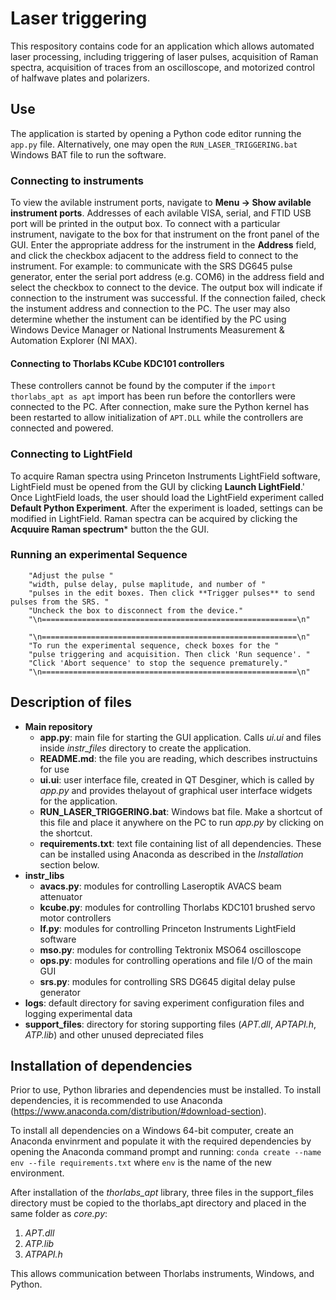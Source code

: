 
# Laser triggering


This respository contains code for an application which allows automated laser processing, including triggering of laser pulses, acquisition of Raman spectra, acquisition of traces from an oscilloscope, and motorized control of halfwave plates and polarizers.


## Use
The application is started by opening a Python code editor running the ```app.py``` file. Alternatively, one may open the ```RUN_LASER_TRIGGERING.bat``` Windows BAT file to run the software.

### Connecting to instruments

To view the avilable instrument ports, navigate to **Menu -> Show avilable instrument ports**. Addresses of each avilable VISA, serial, and FTID USB port will be printed in the output box. To connect with a particular instrument, navigate to the box for that instrument on the front panel of the GUI. Enter the appropriate address for the instrument in the **Address** field, and click the checkbox adjacent to the address field to connect to the instrument. For example: to communicate with the SRS DG645 pulse generator, enter the serial port address (e.g. COM6) in the address field and select the checkbox to connect to the device. The output box will indicate if connection to the instrument was successful. If the connection failed, check the instument address and connection to the PC. The user may also determine whether the instument can be identified by the PC using Windows Device Manager or National Instruments Measurement & Automation Explorer (NI MAX).

#### Connecting to Thorlabs KCube KDC101 controllers
These controllers cannot be found by the computer if the ```import thorlabs_apt as apt``` import has been run before the contorllers were connected to the PC. After connection, make sure the Python kernel has been restarted to allow initialization of ```APT.DLL``` while the controllers are connected and powered. 

### Connecting to LightField
To acquire Raman spectra using Princeton Instruments LightField software, LightField must be opened from the GUI by clicking **Launch LightField**.' Once LightField loads, the user should load the LightField experiment called **Default Python Experiment**. After the experiment is loaded, settings can be modified in LightField. Raman spectra can be acquired by clicking the **Acquuire Raman spectrum*** button the the GUI.



### Running an experimental Sequence


   
        "Adjust the pulse "
        "width, pulse delay, pulse maplitude, and number of "
        "pulses in the edit boxes. Then click **Trigger pulses** to send pulses from the SRS. "
        "Uncheck the box to disconnect from the device."
        "\n=========================================================\n"
        
        "\n=========================================================\n"
        "To run the experimental sequence, check boxes for the "
        "pulse triggering and acquisition. Then click 'Run sequence'. "
        "Click 'Abort sequence' to stop the sequence prematurely."
        "\n=========================================================\n"



## Description of files

* **Main repository**
    * **app.py**: main file for starting the GUI application. Calls _ui.ui_ and files inside _instr_files_ directory to create the application.
    * **README.md**: the file you are reading, which describes instructuins for use
    * **ui.ui**: user interface file, created in QT Desginer, which is called by _app.py_ and provides thelayout of graphical user interface widgets for the application.
    * **RUN_LASER_TRIGGERING.bat**: Windows bat file. Make a shortcut of this file and place it anywhere on the PC to run _app.py_ by clicking on the shortcut.
    * **requirements.txt**: text file containing list of all dependencies. These can be installed using Anaconda as described in the _Installation_ section below.
* **instr_libs**
    * **avacs.py**: modules for controlling Laseroptik AVACS beam attenuator
    * **kcube.py**: modules for controlling Thorlabs KDC101 brushed servo motor controllers
    * **lf.py**: modules for controlling Princeton Instruments LightField software
    * **mso.py**: modules for controlling Tektronix MSO64 oscilloscope
    * **ops.py**: modules for controlling operations and file I/O of the main GUI
    * **srs.py**: modules for controlling SRS DG645 digital delay pulse generator
* **logs**: default directory for saving experiment configuration files and logging experimental data
* **support_files**: directory for storing supporting files (_APT.dll_, _APTAPI.h_, _ATP.lib_) and other unused depreciated files



## Installation of dependencies
Prior to use, Python libraries and dependencies must be installed. To install dependencies, it is recommended to use Anaconda (https://www.anaconda.com/distribution/#download-section).

To install all dependencies on a Windows 64-bit computer, create an Anaconda envinrment and populate it with the required dependencies by opening the Anaconda command prompt and running: 
```conda create --name env --file requirements.txt```
where ```env``` is the name of the new environment.

After installation of the _thorlabs_apt_ library, three files in the support_files directory must be copied to the thorlabs_apt directory and placed in the same folder as _core.py_:
1. _APT.dll_
2. _ATP.lib_
3. _ATPAPI.h_

This allows communication between Thorlabs instruments, Windows, and Python.
